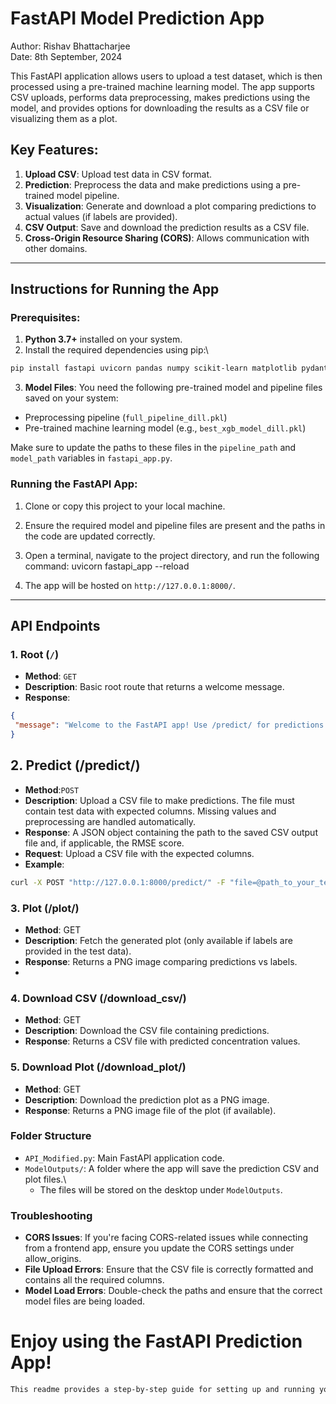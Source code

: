 # FastAPI Model Prediction App

Author: Rishav Bhattacharjee  
Date: 8th September, 2024

This FastAPI application allows users to upload a test dataset, which is then processed using a pre-trained machine learning model. The app supports CSV uploads, performs data preprocessing, makes predictions using the model, and provides options for downloading the results as a CSV file or visualizing them as a plot.

## Key Features:
1. **Upload CSV**: Upload test data in CSV format.
2. **Prediction**: Preprocess the data and make predictions using a pre-trained model pipeline.
3. **Visualization**: Generate and download a plot comparing predictions to actual values (if labels are provided).
4. **CSV Output**: Save and download the prediction results as a CSV file.
5. **Cross-Origin Resource Sharing (CORS)**: Allows communication with other domains.

---

## Instructions for Running the App

### Prerequisites:
1. **Python 3.7+** installed on your system.
2. Install the required dependencies using pip:\
```bash 
pip install fastapi uvicorn pandas numpy scikit-learn matplotlib pydantic dill
```

3. **Model Files**: You need the following pre-trained model and pipeline files saved on your system:
- Preprocessing pipeline (`full_pipeline_dill.pkl`)
- Pre-trained machine learning model (e.g., `best_xgb_model_dill.pkl`)

Make sure to update the paths to these files in the `pipeline_path` and `model_path` variables in `fastapi_app.py`.

### Running the FastAPI App:
1. Clone or copy this project to your local machine.
2. Ensure the required model and pipeline files are present and the paths in the code are updated correctly.
3. Open a terminal, navigate to the project directory, and run the following command:
uvicorn fastapi_app --reload

4. The app will be hosted on `http://127.0.0.1:8000/`.

---

## API Endpoints

### 1. Root (`/`)
- **Method**: `GET`
- **Description**: Basic root route that returns a welcome message.
- **Response**: 
```json
{
 "message": "Welcome to the FastAPI app! Use /predict/ for predictions."
}
```
## 2. Predict (/predict/)
- **Method**:`POST`
- **Description**: Upload a CSV file to make predictions. The file must contain test data with expected columns. Missing values and preprocessing are handled automatically.
- **Response**: A JSON object containing the path to the saved CSV output file and, if applicable, the RMSE score.
- **Request**: Upload a CSV file with the expected columns.
- **Example**:
```bash
curl -X POST "http://127.0.0.1:8000/predict/" -F "file=@path_to_your_test_data.csv"
```

### 3. Plot (/plot/)
- **Method**: GET
- **Description**: Fetch the generated plot (only available if labels are provided in the test data).
- **Response**: Returns a PNG image comparing predictions vs labels.
- 
### 4. Download CSV (/download_csv/)
- **Method**: GET
- **Description**: Download the CSV file containing predictions.
- **Response**: Returns a CSV file with predicted concentration values.
### 5. Download Plot (/download_plot/)
- **Method**: GET
- **Description**: Download the prediction plot as a PNG image.
- **Response**: Returns a PNG image file of the plot (if available).

### Folder Structure
- `API_Modified.py`: Main FastAPI application code.
- `ModelOutputs/`: A folder where the app will save the prediction CSV and plot files.\
  - The files will be stored on the desktop under `ModelOutputs`.

### Troubleshooting
- **CORS Issues**: If you're facing CORS-related issues while connecting from a frontend app, ensure you update the CORS settings under allow_origins.
- **File Upload Errors**: Ensure that the CSV file is correctly formatted and contains all the required columns.
- **Model Load Errors**: Double-check the paths and ensure that the correct model files are being loaded.

# Enjoy using the FastAPI Prediction App!

```css
This readme provides a step-by-step guide for setting up and running your FastAPI application, covering all necessary details from installation to endpoints and troubleshooting.
```
